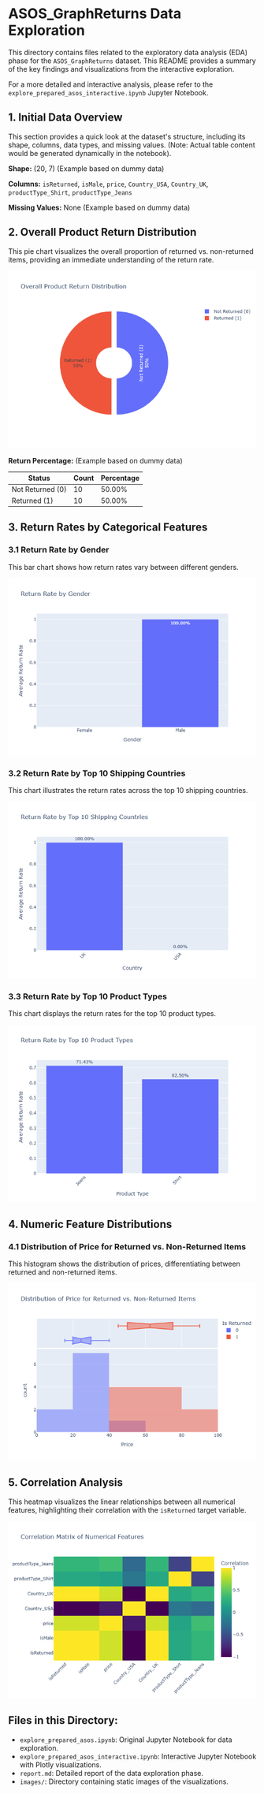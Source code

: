 # ASOS_GraphReturns Data Exploration

This directory contains files related to the exploratory data analysis (EDA) phase for the `ASOS_GraphReturns` dataset. This README provides a summary of the key findings and visualizations from the interactive exploration.

For a more detailed and interactive analysis, please refer to the `explore_prepared_asos_interactive.ipynb` Jupyter Notebook.

## 1. Initial Data Overview

This section provides a quick look at the dataset's structure, including its shape, columns, data types, and missing values. (Note: Actual table content would be generated dynamically in the notebook).

**Shape:** (20, 7) (Example based on dummy data)

**Columns:** `isReturned`, `isMale`, `price`, `Country_USA`, `Country_UK`, `productType_Shirt`, `productType_Jeans`

**Missing Values:** None (Example based on dummy data)

## 2. Overall Product Return Distribution

This pie chart visualizes the overall proportion of returned vs. non-returned items, providing an immediate understanding of the return rate.

![Overall Product Return Distribution](images/return_distribution.png)

**Return Percentage:** (Example based on dummy data)

| Status         | Count | Percentage |
|----------------|-------|------------|
| Not Returned (0) | 10    | 50.00%     |
| Returned (1)   | 10    | 50.00%     |

## 3. Return Rates by Categorical Features

### 3.1 Return Rate by Gender

This bar chart shows how return rates vary between different genders.

![Return Rate by Gender](images/gender_return_rate.png)

### 3.2 Return Rate by Top 10 Shipping Countries

This chart illustrates the return rates across the top 10 shipping countries.

![Return Rate by Top 10 Shipping Countries](images/country_return_rate.png)

### 3.3 Return Rate by Top 10 Product Types

This chart displays the return rates for the top 10 product types.

![Return Rate by Top 10 Product Types](images/product_type_return_rate.png)

## 4. Numeric Feature Distributions

### 4.1 Distribution of Price for Returned vs. Non-Returned Items

This histogram shows the distribution of prices, differentiating between returned and non-returned items.

![Distribution of Price for Returned vs. Non-Returned Items](images/price_distribution.png)

## 5. Correlation Analysis

This heatmap visualizes the linear relationships between all numerical features, highlighting their correlation with the `isReturned` target variable.

![Correlation Matrix of Numerical Features](images/correlation_matrix.png)

## Files in this Directory:
- `explore_prepared_asos.ipynb`: Original Jupyter Notebook for data exploration.
- `explore_prepared_asos_interactive.ipynb`: Interactive Jupyter Notebook with Plotly visualizations.
- `report.md`: Detailed report of the data exploration phase.
- `images/`: Directory containing static images of the visualizations.